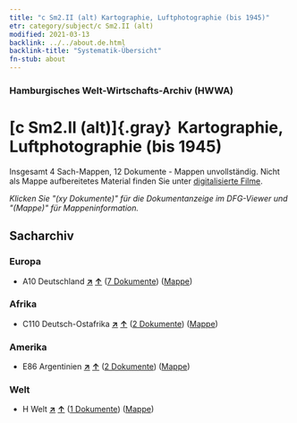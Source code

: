 ```yaml
---
title: "c Sm2.II (alt) Kartographie, Luftphotographie (bis 1945)"
etr: category/subject/c Sm2.II (alt)
modified: 2021-03-13
backlink: ../../about.de.html
backlink-title: "Systematik-Übersicht"
fn-stub: about
---
```


### Hamburgisches Welt-Wirtschafts-Archiv (HWWA)
# [c Sm2.II (alt)]{.gray}&#8201; Kartographie, Luftphotographie (bis 1945)&#160; 




Insgesamt 4 Sach-Mappen, 12 Dokumente - Mappen unvollständig.
Nicht als Mappe aufbereitetes Material finden Sie unter [digitalisierte Filme](/film/h1_sh).

_Klicken Sie "(xy Dokumente)" für die Dokumentanzeige im DFG-Viewer und "(Mappe)" für Mappeninformation._

## Sacharchiv




### Europa

- A10 Deutschland [**&nearr;**](../../../geo/i/126128/about.de.html "Deutschland (alle Mappen)") [**&uarr;**](../../../geo/about.de.html#A10 "Ländersystematik") (<a href="https://pm20.zbw.eu/dfgview/sh/126128,144220" title="über: Deutschland : Kartographie, Luftphotographie (bis 1945)" target="_blank">7 Dokumente</a>) ([Mappe](../../../../folder/sh/1261xx/126128/1442xx/144220/about.de.html))

### Afrika

- C110 Deutsch-Ostafrika [**&nearr;**](../../../geo/i/141471/about.de.html "Deutsch-Ostafrika (alle Mappen)") [**&uarr;**](../../../geo/about.de.html#C110 "Ländersystematik") (<a href="https://pm20.zbw.eu/dfgview/sh/141471,144220" title="über: Deutsch-Ostafrika : Kartographie, Luftphotographie (bis 1945)" target="_blank">2 Dokumente</a>) ([Mappe](../../../../folder/sh/1414xx/141471/1442xx/144220/about.de.html))

### Amerika

- E86 Argentinien [**&nearr;**](../../../geo/i/141692/about.de.html "Argentinien (alle Mappen)") [**&uarr;**](../../../geo/about.de.html#E86 "Ländersystematik") (<a href="https://pm20.zbw.eu/dfgview/sh/141692,144220" title="über: Argentinien : Kartographie, Luftphotographie (bis 1945)" target="_blank">2 Dokumente</a>) ([Mappe](../../../../folder/sh/1416xx/141692/1442xx/144220/about.de.html))

### Welt

- H Welt [**&nearr;**](../../../geo/i/141728/about.de.html "Welt (alle Mappen)") [**&uarr;**](../../../geo/about.de.html#H "Ländersystematik") (<a href="https://pm20.zbw.eu/dfgview/sh/141728,144220" title="über: Welt : Kartographie, Luftphotographie (bis 1945)" target="_blank">1 Dokumente</a>) ([Mappe](../../../../folder/sh/1417xx/141728/1442xx/144220/about.de.html))


